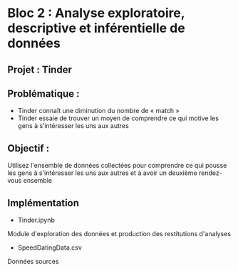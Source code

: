 # Bloc 2 : Analyse exploratoire, descriptive et inférentielle de données

## Projet : Tinder

## Problématique :
* Tinder connaît une diminution du nombre de « match »
* Tinder essaie de trouver un moyen de comprendre ce qui motive les gens à s’intéresser les uns aux autres


## Objectif :
Utilisez l'ensemble de données collectées pour comprendre ce qui pousse les gens à s'intéresser les uns aux autres et à avoir un deuxième rendez-vous ensemble

## Implémentation
* Tinder.ipynb

Module d'exploration des données et production des restitutions d'analyses

* SpeedDatingData.csv

Données sources

